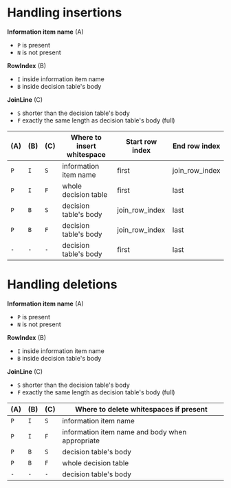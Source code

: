 # Handling insertions

**Information item name** (A)

- `P` is present
- `N` is not present

**RowIndex** (B)

- `I` inside information item name
- `B` inside decision table's body

**JoinLine** (C)

- `S` shorter than the decision table's body
- `F` exactly the same length as decision table's body (full)

| (A) | (B) | (C) | Where to insert whitespace | Start row index | End row index  |
|-----|-----|-----|----------------------------|-----------------|----------------|
| `P` | `I` | `S` | information item name      | first           | join_row_index |
| `P` | `I` | `F` | whole decision table       | first           | last           |
| `P` | `B` | `S` | decision table's body      | join_row_index  | last           |
| `P` | `B` | `F` | decision table's body      | join_row_index  | last           |
| `-` | `-` | `-` | decision table's body      | first           | last           |

# Handling deletions

**Information item name** (A)

- `P` is present
- `N` is not present

**RowIndex** (B)

- `I` inside information item name
- `B` inside decision table's body

**JoinLine** (C)

- `S` shorter than the decision table's body
- `F` exactly the same length as decision table's body (full)

| (A) | (B) | (C) | Where to delete whitespaces if present          |
|-----|-----|-----|-------------------------------------------------|
| `P` | `I` | `S` | information item name                           |
| `P` | `I` | `F` | information item name and body when appropriate |
| `P` | `B` | `S` | decision table's body                           |
| `P` | `B` | `F` | whole decision table                            |
| `-` | `-` | `-` | decision table's body                           |
